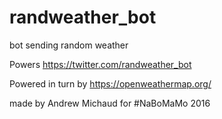 # randweather_bot
bot sending random weather

Powers https://twitter.com/randweather_bot

Powered in turn by https://openweathermap.org/

made by Andrew Michaud for #NaBoMaMo 2016

